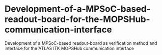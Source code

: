 # Development-of-a-MPSoC-based-readout-board-for-the-MOPSHub-communication-interface
Development of a MPSoC-based readout-board as verification method and interface for the ATLAS ITK MOPSHub communication interface
